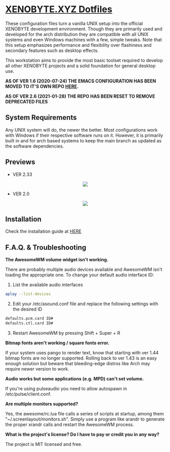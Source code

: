 # [XENOBYTE.XYZ Dotfiles](https://xenobyte.xyz/projects/?nav=dotfiles)
These configuration files turn a vanilla UNIX setup into the official XENOBYTE development environment.
Though they are primarily used and developed for the arch distribution they are compatible with all UNIX systems and even Windows machines with a few, simple tweaks. Note that this setup emphasizes performance and flexibility over flashiness and secondary features such as desktop effects.

This workstation aims to provide the most basic toolset required to develop all other XENOBYTE projects and a solid foundation for general desktop use. 

**AS OF VER 1.6 (2020-07-24) THE EMACS CONFIGURATION HAS BEEN MOVED TO IT'S OWN REPO [HERE](https://xenobyte.xyz/projects/?nav=hexmacs).**

**AS OF VER 2.6 (2021-01-28) THE REPO HAS BEEN RESET TO REMOVE DEPRECATED FILES**

## System Requirements

Any UNIX system will do, the newer the better. Most configurations work with Windows if their respective software runs on it. However, it is primarily built in and for arch based systems to keep the main branch as updated as the software dependencies.

## Previews

* VER 2.33
<p align="center"><img src="https://i.imgur.com/xuDG0tx.jpg" style="max-width: 720px;"/></p>

* VER 2.0
<p align="center"><img src="https://i.imgur.com/LXxXJkB.jpg" style="max-width: 720px;"/></p>


## Installation
Check the installation guide at [HERE](https://xenobyte.xyz.localhost/projects/?nav=dotfiles)
   
   
   
## F.A.Q. & Troubleshooting

**The AwesomeWM volume widget isn't working.**

There are probably multiple audio devices available and AwesomeWM isn't loading the appropriate one. To change your default audio interface ID:

1. List the available audio interfaces
```sh
aplay --list-devices
```

2. Edit your /etc/asound.conf file and replace the following settings with the desired ID 
```sh
defaults.pcm.card ID#
defaults.ctl.card ID#
```

3. Restart AwesomeWM by pressing Shift + Super + R


**Bitmap fonts aren't working / square fonts error.**

If your system uses pango to render text, know that starting with ver 1.44 bitmap fonts are no longer supported. Rolling back to ver 1.43 is an easy enough solution but beware that bleeding-edge distros like Arch may require newer version to work.


**Audio works but some applications (e.g. MPD) can't set volume.**

If you're using pulseaudio you need to allow autospawn in /etc/pulse/client.conf.


**Are multiple monitors supported?**

Yes, the awesome/rc.lua file calls a series of scripts at startup, among them "~/.screenlayout/monitors.sh". Simply use a program like arandr to generate the proper xrandr calls and restart the AwesomeWM process.


**What is the project's license? Do I have to pay or credit you in any way?**

The project is MIT licensed and free. 

